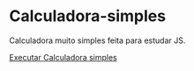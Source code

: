 # Calculadora-simples
 Calculadora muito simples feita para estudar JS.

 <a href="https://gustavohoppe.github.io/Calculadora-simples/">Executar Calculadora simples</a>
